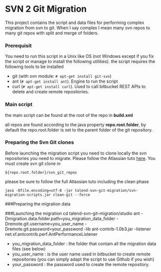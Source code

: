 SVN 2 Git Migration
===
This project contains the script and data files for performing complex migration from svn to git.
When I say complex I mean many svn repos to many git repos with split and merge of folders.

### Prerequisit
You need to run this script in a Unix like OS (not Windows except if you fix the script or manage to install the following utilities).
the script requires the following tools to be installed

* git (with svn module: `# apt-get install git-svn`)
* ant (`# apt-get install ant`). Engine to run the script
* curl (`# apt-get install curl`). Used to call bitbucket REST APIs to delete and create remote repositories.

### Main script

the main script can be found at the root of the repo in 
**build.xml**

all repos are found according to the java property **repo.root.folder**, by default the repo.root.folder is set to the parent folder of the git repository.

### Preparing the Svn Git clones
Before launching the migration script you need to clone locally the svn repositories you need to migrate. Please follow the Atlassian tuto [here](https://www.atlassian.com/git/migration#!migration-convert).
You must create svn git clone in 

    ${repo.root.folder}/svn_git_repos
please be sure to follow the full Atlassian tuto including the clean phase

    java -Dfile.encoding=utf-8 -jar talend-svn-git-migration/svn-migration-scripts.jar clean-git --force

###Preparing the migration data

###Launching the migration
    cd talend-svn-git-migration/studio
    ant -Dmigration.data.folder.path=you_migration_data_folder -Dremote.git.username=you_user_name -Dremote.git.password=your_password -lib ant-contrib-1.0b3.jar  -listener net.sf.antcontrib.perf.AntPerformanceListener

* you\_migration\_data\_folder : the folder that contain all the migration data files (see below)
* you\_user\_name : is the user name used in bitbucket to create remote repositories (you can simply adapt the script to use Github if you wish)
* your\_password : the password used to create the remote repository.